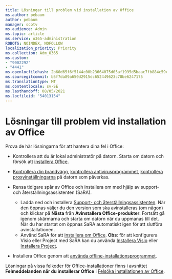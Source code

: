 ```yaml
---
title: Lösningar till problem vid installation av Office
ms.author: pebaum
author: pebaum
manager: scotv
ms.audience: Admin
ms.topic: article
ms.service: o365-administration
ROBOTS: NOINDEX, NOFOLLOW
localization_priority: Priority
ms.collection: Adm_O365
ms.custom:
- "9002292"
- "4441"
ms.openlocfilehash: 2b60d65f6f5144c00b23664075d05af1995d5baac7fb884c59cbe82efca3d198
ms.sourcegitcommit: b5f7da89a650d2915dc652449623c78be6247175
ms.translationtype: MT
ms.contentlocale: sv-SE
ms.lasthandoff: 08/05/2021
ms.locfileid: "54013154"
---
```

# <a name="solutions-for-issues-when-installing-office"></a>Lösningar till problem vid installation av Office

Prova de här lösningarna för att hantera dina fel i Office:

- Kontrollera att du är lokal administratör på datorn. Starta om datorn och försök att [installera Office](https://portal.office.com/OLS/MySoftware.aspx).

- [Kontrollera din brandvägg](https://support.office.com/article/unlicensed-product-and-activation-errors-in-office-0d23d3c0-c19c-4b2f-9845-5344fedc4380#bkmk_checkfirewall), [kontrollera antivirusprogrammet](https://support.office.com/article/unlicensed-product-and-activation-errors-in-office-0d23d3c0-c19c-4b2f-9845-5344fedc4380#bkmk_checkav), [kontrollera proxyinställningarna](https://support.office.com/article/unlicensed-product-and-activation-errors-in-office-0d23d3c0-c19c-4b2f-9845-5344fedc4380#bkmk_checkproxy) på datorn som påverkas.

- Rensa tidigare spår av Office och installera om med hjälp av support- och återställningsassistenten (SaRA). 

    - Ladda ned och installera [Support- och återställningsassistenten](https://aka.ms/SARA-OfficeUninstall-Alchemy). När den öppnas väljer du den version som ska avinstalleras (om någon) och klickar på **Nästa** från **Avinstallera Office-produkter**. Fortsätt gå igenom skärmarna och starta om datorn när du uppmanas till det. När du har startat om öppnas SaRA automatiskt igen för att slutföra avinstallationen.
    - Använd SaRA för att [installera om Office](https://aka.ms/sara-officeinstall). **Obs**: för att konfigurera Visio eller Project med SaRA kan du använda [Installera Visio](https://aka.ms/SaRA-VisioSetupScenario) eller [Installera Project](https://aka.ms/SaRA-ProjectSetupScenario).  

- Installera Office genom att [använda offline-installationsprogrammet](https://support.office.com/article/f0a85fe7-118f-41cb-a791-d59cef96ad1c?wt.mc_id=Alchemy_ClientDIA).

Lösningar på vissa felkoder för Office-installationer finns i avsnittet **Felmeddelanden när du installerar Office** i [Felsöka installationen av Office](https://support.office.com/article/35ff2def-e0b2-4dac-9784-4cf212c1f6c2#BKMK_ErrorMessages).

